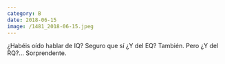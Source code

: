 ```yaml
--- 
category: B 
date: 2018-06-15 
image: /1481_2018-06-15.jpeg 
--- 
```


¿Habéis oído hablar de IQ? Seguro que sí ¿Y del EQ? También. Pero ¿Y del RQ?... Sorprendente.